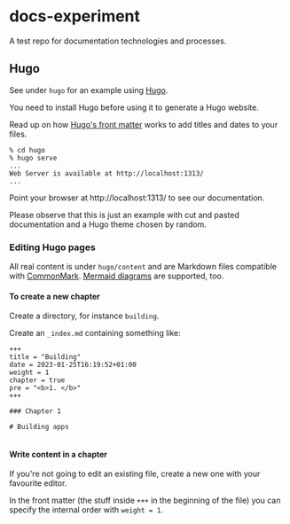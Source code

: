 # docs-experiment

A test repo for documentation technologies and processes.

## Hugo

See under `hugo` for an example using [Hugo](https://gohugo.io/). 

You need to install Hugo before using it to generate a Hugo website.

Read up on how [Hugo's front
matter](https://gohugo.io/content-management/front-matter/) works to
add titles and dates to your files.

```
% cd hugo
% hugo serve
...
Web Server is available at http://localhost:1313/ 
...
```

Point your browser at http://localhost:1313/ to see our documentation.

Please observe that this is just an example with cut and pasted
documentation and a Hugo theme chosen by random.

### Editing Hugo pages

All real content is under `hugo/content` and are Markdown files
compatible with [CommonMark](https://spec.commonmark.org/current/).
[Mermaid diagrams](https://mermaid.js.org/intro/) are supported, too.

#### To create a new chapter

Create a directory, for instance `building`.

Create an `_index.md` containing something like:

```
+++
title = "Building"
date = 2023-01-25T16:19:52+01:00
weight = 1
chapter = true
pre = "<b>1. </b>"
+++

### Chapter 1

# Building apps
  
```

#### Write content in a chapter

If you're not going to edit an existing file, create a new one with
your favourite editor.

In the front matter (the stuff inside `+++` in the beginning of the
file) you can specify the internal order with `weight = 1`.

